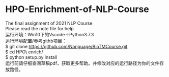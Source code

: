 # HPO-Enrichment-of-NLP-Course<br>
The final assignment of 2021 NLP Course<br>
Please read the note file for help<br>
运行环境：Win10下的Vscode＋Python3.7.3<br>
运行环境配置/参考githb项目：<br>
$ git clone https://github.com/Nanguage/BioTMCourse.git<br>
$ cd HPO\ enrich/<br>
$ python setup.py install<br>
运行前请仔细查阅草稿pdf，获取更多帮助。并修改对应的运行路径为你的文件存放路径。
